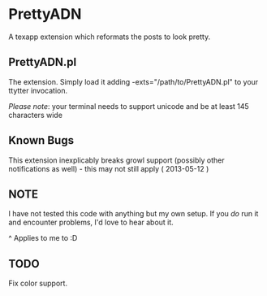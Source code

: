 PrettyADN
============

A texapp extension which reformats the posts to look pretty.

PrettyADN.pl
---------------

The extension.  Simply load it adding -exts="/path/to/PrettyADN.pl" to your
ttytter invocation.

*Please note*: your terminal needs to support unicode and be at least 145
characters wide

Known Bugs
----------

This extension inexplicably breaks growl support (possibly other notifications
as well) - this may not still apply ( 2013-05-12 )

NOTE
----

I have not tested this code with anything but my own setup.  If you *do* run it
and encounter problems, I'd love to hear about it.

^ Applies to me to :D

TODO
----

Fix color support.
